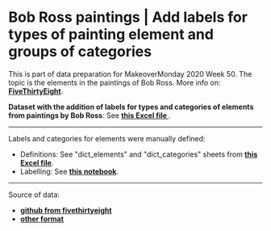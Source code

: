 # Bob Ross paintings | Add labels for types of painting element and groups of categories
This is part of data preparation for MakeoverMonday 2020 Week 50. The topic is the elements in the paintings of Bob Ross. More info on: __[FiveThirtyEight](https://fivethirtyeight.com/features/a-statistical-analysis-of-the-work-of-bob-ross/)__.

**Dataset with the addition of labels for types and categories of elements from paintings by Bob Ross**: See __[this Excel file
](https://github.com/linetonthat/BobRossPaintings/blob/main/Treated_data/categorized_elements_by_episode.xlsx)__.

---
Labels and categories for elements were manually defined:
* Definitions: See "dict_elements" and "dict_categories" sheets from __[this Excel file](https://github.com/linetonthat/BobRossPaintings/blob/main/Treated_data/categorized_elements_by_episode.xlsx)__.
* Labelling: See __[this notebook](https://github.com/linetonthat/BobRossPaintings/blob/main/Data_preparation/add_labels_for_types_and_categories_of_elements.ipynb)__.

---
Source of data:
* __[github from fivethirtyeight](https://github.com/fivethirtyeight/data/blob/master/bob-ross/elements-by-episode.csv)__
* __[other format](https://data.world/makeovermonday/2020w50)__


